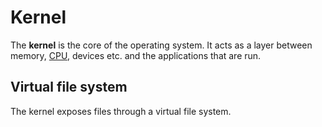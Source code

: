 # Kernel

The **kernel** is the core of the operating system. It acts as a layer between
memory, [CPU](../hardware/cpu), devices etc. and the applications that are run.

## Virtual file system

The kernel exposes files through a virtual file system.

